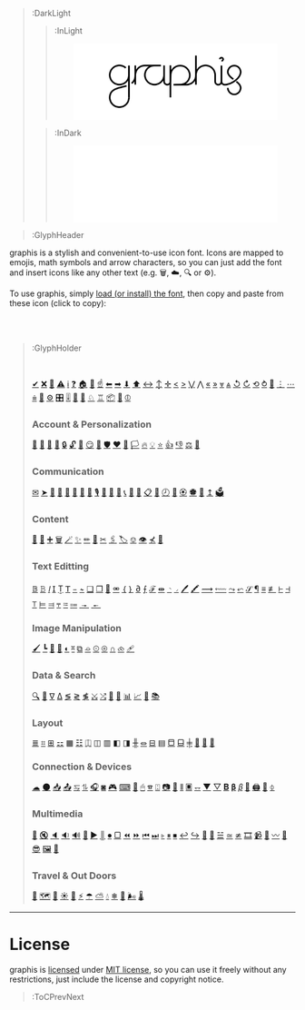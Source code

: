 <!-- <img src="/docs/assets/banner-rainbow.svg"> -->
>:DarkLight
> > :InLight
> > 
> > <img src="/docs/assets/banner-light.svg" style="max-width: min(100%, 360px); margin: 0 auto; display: block"/>
>
> > :InDark
> >
> > <img src="/docs/assets/banner-dark.svg" style="max-width: min(100%, 360px); margin: 0 auto; display: block"/>

> :GlyphHeader

graphis is a stylish and convenient-to-use icon font. Icons are mapped to emojis, math symbols and arrow characters,
so you can just add the font and insert icons like any other text (e.g. 🗑, ☁, 🔍 or ⚙).

To use graphis, simply [load (or install) the font](usage), then copy and paste from these icon (click to copy):

<br><br>

> :GlyphHolder
>
> <br/>
>
> [✔](:Glyph (tag=done check accept miscellaneous))
> [❌](:Glyph (tag=cancel close remove reject delete navigation clear reset miscellaneous))
> [🚫](:Glyph (tag=error wrong oops down danger miscellaneous))
> [⚠](:Glyph (tag=warning caution careful miscellaneous))
> [ℹ](:Glyph (tag=information hint education tip navigation miscellaneous))
> [❓](:Glyph (tag=question help support assistance navigation miscellaneous))
> [🏠](:Glyph (tag=home root main navigation))
> [🚀](:Glyph (tag=rocket launch space moon success fast speed miscellaneous))
> [☝](:Glyph (tag=hand point touch up notice important navigation))
> [⬅](:Glyph (tag=arrow left back navigation))
> [➡](:Glyph (tag=arrow right forward navigation))
> [⬇](:Glyph (tag=arrow down bottom navigation))
> [⬆](:Glyph (tag=arrow up top navigation))
> [↔](:Glyph (tag=arrow left right resize horizontal navigation))
> [↕](:Glyph (tag=arrow top down up bottom resize vertical navigation))
> [✛](:Glyph (tag=arrow top down up left right bottom resize move horizontal vertical navigation))
> [<](:Glyph (tag=chevron left navigation previous))
> [>](:Glyph (tag=chevron right navigation next))
> [⋁](:Glyph (tag=chevron down bottom navigation))
> [⋀](:Glyph (tag=chevron up top navigation))
> [«](:Glyph (tag=chevron left navigation previous))
> [»](:Glyph (tag=chevron right navigation next))
> [⩔](:Glyph (tag=chevron down bottom navigation))
> [⩓](:Glyph (tag=chevron up top navigation))
> [↺](:Glyph (tag=undo arrow loop navigation))
> [↻](:Glyph (tag=redo arrow loop navigation))
> [⟲](:Glyph (tag=refresh arrow loop navigation))
> [⥁](:Glyph (tag=refresh arrow loop navigation sync))
> [🔄](:Glyph (tag=refresh arrow loop navigation sync))
> [⋮](:Glyph (tag=dots more menu options navigation))
> [⋯](:Glyph (tag=dots more menu options navigation))
> [⩧](:Glyph (tag=hamburger menu navigation))
> [🔧](:Glyph (tag=wrench settings options configurations navigation))
> [⚙](:Glyph (tag=gear settings options configurations navigation))
> [🎛](:Glyph (tag=knob settings options configurations properties tune meter gauge navigation))
> [🎚](:Glyph (tag=sliders settings options configurations properties tune navigation))
> [🚰](:Glyph (tag=valve water settings tap navigation))
> [🎲](:Glyph (tag=dice game-die random chance miscellaneous))
> [♘](:Glyph (tag=chess board-game piece knight miscellaneous))
> [♖](:Glyph (tag=chess board-game piece rook miscellaneous))
> [📦](:Glyph (tag=package box order delivery packing miscellaneous))
> [🤖](:Glyph (tag=robot automation miscellaneous))
> [⦶](:Glyph (tag=power on off start device turn-off turn-on miscellaneous))
>
> ### Account & Personalization
>
> [👤](:Glyph (tag=person people authentication user access account profile))
> [👥](:Glyph (tag=people persons group audience access permissions users accounts authentication))
> [👴](:Glyph (tag=reader people person subscriber user account authentication))
> [🐾](:Glyph (tag=paw animal cat pet vet account authentication profile miscellaneous))
> [🔒](:Glyph (tag=lock login authentication authorization access))
> [🔓](:Glyph (tag=lock unlock login logout authentication authorization access))
> [🖕](:Glyph (tag=fingerprint finger-print login authentication authorization access))
> [😏](:Glyph (tag=faceid face-id unlock login logout authentication authorization access))
> [🔰](:Glyph (tag=shield privacy security protection authentication authorization account profile access))
> [🛡](:Glyph (tag=shield privacy security protection authentication authorization account profile access))
> [❤](:Glyph (tag=heart love like favorite personalization))
> [🔖](:Glyph (tag=bookmark save personalization))
> [🏳](:Glyph (tag=flag report personalization))
> [🔥](:Glyph (tag=fire flames burning hot trending personalization))
> [💡](:Glyph (tag=light bulb light-bulb idea creativity personalization))
> [⭐](:Glyph (tag=star favorite save personalization))
> [👍](:Glyph (tag=like thumbs thumbs-up favorite approve agree personalization))
> [👎](:Glyph (tag=dislike thumbs thumbs-down disapprove disagree personalization))
> [⚖](:Glyph (tag=scale judge rules terms conditions))
> [💼](:Glyph (tag=briefcase professional work agreement terms conditions))
>
> ### Communication
>
> [✉](:Glyph (tag=email send letter envelope mail notification message communication))
> [➤](:Glyph (tag=send message paper-plane chat messaging communcation))
> [💬](:Glyph (tag=chat discussion message send announcement talk messaging communcation))
> [🙊](:Glyph (tag=chat discussion message send talk messaging communcation))
> [💭](:Glyph (tag=comment opinion chat discussion message messaging communcation))
> [💨](:Glyph (tag=comment opinion chat discussion message messaging communcation))
> [🔔](:Glyph (tag=bell notification personalization reminder communcation))
> [🔕](:Glyph (tag=bell notification personalization reminder communcation))
> [🎙](:Glyph (tag=microphone audio voice sound communication multimedia))
> [🎤](:Glyph (tag=microphone audio voice sound communication multimedia))
> [🎥](:Glyph (tag=camera video selfie picture webcam communication multimedia))
> [🎦](:Glyph (tag=camera video selfie picture webcam communication multimedia))
> [📞](:Glyph (tag=telephone audio call answer communication))
> [📵](:Glyph (tag=telephone audio call reject decline communication))
> [🎴](:Glyph (tag=card key access profile authentication communication))
> [📋](:Glyph (tag=assignment todo task communication))
> [📅](:Glyph (tag=calendar date time schedule meeting communication))
> [🕗](:Glyph (tag=clock date time minute hour meeting schedule communication))
> [🤚](:Glyph (tag=hand raise-hand palm high-five communication))
> [🏵](:Glyph (tag=badge approve honor prize award qualification qualify quality communication))
> [🏶](:Glyph (tag=badge reject disapprove award quality qualification disqualify communication))
> [🙅](:Glyph (tag=badge reject disapprove award quality qualification disqualify communication))
> [↥](:Glyph (tag=share send attach forward communication))
> [🗳](:Glyph (tag=vote ballot democracy election communication))
>
> ### Content
>
> [📃](:Glyph (tag=content file document))
> [📁](:Glyph (tag=content file folder tag archive))
> [➕](:Glyph (tag=add plus new create content))
> [🗑](:Glyph (tag=bin trash garbage remove delete content))
> [🪄](:Glyph (tag=magic wand wizard autoheal autofix magical))
> [✨](:Glyph (tag=magic sparkles wizard autoheal autofix magical))
> [✏](:Glyph (tag=pencil edit write scribble draw))
> [📑](:Glyph (tag=copy duplicate content text))
> [✂](:Glyph (tag=scissors cut content text))
> [🖇](:Glyph (tag=copy cut paste content text))
> [🏷](:Glyph (tag=label tag offer sale content data))
> [⎊](:Glyph (tag=label tag group category data type))
> [👁](:Glyph (tag=eye preview see xray vision))
> [⊀](:Glyph (tag=eye preview see xray vision))
> [🌠](:Glyph (tag=present preview slideshow))
>
> ### Text Editting
>
> [𝔹](:Glyph (tag=bold text))
> [𝙱](:Glyph (tag=bold text))
> [𝘐](:Glyph (tag=italic text))
> [𝖨](:Glyph (tag=italic text))
> [Ṯ](:Glyph (tag=underline text))
> [𝖳](:Glyph (tag=underline text))
> [᭸](:Glyph (tag=strike-through strikethrough overline text))
> [᭺](:Glyph (tag=strike-through strikethrough overline text))
> [❏](:Glyph (tag=shadow text text-shadow))
> [❐](:Glyph (tag=shadow text text-shadow))
> [🔗](:Glyph (tag=link chain connection url website anchor text))
> [⚮](:Glyph (tag=link chain connection url website anchor text))
> [｛](:Glyph (tag=curly-bracers code inline-code text))
> [｝](:Glyph (tag=curly-bracers code inline-code text))
> [∂](:Glyph (tag=quote format layout text))
> [⨍](:Glyph (tag=cursive function math equation latex formula text))
> [ℱ](:Glyph (tag=text font style font-family text-style))
> [⇹](:Glyph (tag=text font size))
> [◝](:Glyph (tag=text superscript power above))
> [◞](:Glyph (tag=text subscript index below))
> [🖊](:Glyph (tag=highlight marker text))
> [🖍](:Glyph (tag=highlight marker text))
> [⟿](:Glyph (tag=highlight danger error wrong wave wavy mark text))
> [⬳](:Glyph (tag=highlight danger error wrong wave wavy mark text))
> [⤳](:Glyph (tag=highlight warning caution wave wavy mark text))
> [⬿](:Glyph (tag=highlight warning caution wave wavy mark text))
> [𝒮](:Glyph (tag=signature text certify))
> [¶](:Glyph (tag=pilcrow paragraph-sign text))
> [≡](:Glyph (tag=text writing typing paragraph content format layout text))
> [≢](:Glyph (tag=text writing typing paragraph content format layout text))
> [⊢](:Glyph (tag=text align left format))
> [⊣](:Glyph (tag=text align right format))
> [⊤](:Glyph (tag=text align center format))
> [⊨](:Glyph (tag=text justify align left format))
> [⫤](:Glyph (tag=text justify align right format))
> [⫧](:Glyph (tag=text jusityf center format))
> [≔](:Glyph (tag=layout format content list items checklist bullets text))
> [⩴](:Glyph (tag=layout format content list items numbered bullets text))
> [↠](:Glyph (tag=text indent layout format))
> [↞](:Glyph (tag=text indent layout format))
>
> ### Image Manipulation
>
> [🖌](:Glyph (tag=content image brush paint))
> [┗](:Glyph (tag=content image crop frame size))
> [📏](:Glyph (tag=content image ruler size measure))
> [📐](:Glyph (tag=content image ruler size measure))
> [◐](:Glyph (tag=content image tone contrast circle))
> [⎶](:Glyph (tag=content image mirror flip symmetry))
> [⧉](:Glyph (tag=content image mask squares layers))
> [⌮](:Glyph (tag=content image color-picker eye-dropper))
> [⊙](:Glyph (tag=content image blur fuzz grain))
> [⊚](:Glyph (tag=content image blur fuzz grain))
> [∩](:Glyph (tag=content image intersect union circles))
> [⧝](:Glyph (tag=content image intersect union circles))
> [🩹](:Glyph (tag=content image fix heal improve))
>
> ### Data & Search
>
> [🔍](:Glyph (tag=find select maginfying-glass search content navigation data))
> [🙈](:Glyph (tag=find select magnifying-glass search content data))
> [∇](:Glyph (tag=filter find sort data table query content))
> [∆](:Glyph (tag=filter find sort data table query content))
> [≶](:Glyph (tag=order sort ascending growing sorting direction data table query content))
> [≷](:Glyph (tag=order sort descending decreasing sorting direction data table query content))
> [≸](:Glyph (tag=order sort sorting direction data table query content))
> [⤩](:Glyph (tag=flowchart flow-chart workflow algorithm process graph data content))
> [⤮](:Glyph (tag=flowchart flow-chart workflow algorithm process graph data content))
> [📝](:Glyph (tag=draft write layout margin padding template content data))
> [📄](:Glyph (tag=article blog post writing paper journal content data))
> [📊](:Glyph (tag=barchart bar-chart graph statistics stats content data))
> [📈](:Glyph (tag=linechart line-chart graph statistics stats content data))
> [🥧](:Glyph (tag=piechart pie-chart graph statistics stats content data))
> [📚](:Glyph (tag=books library reading bookmarks content data))
>
> ### Layout
>
> [≣](:Glyph (tag=lines layout data content))
> [⌗](:Glyph (tag=table layout data content))
> [⊞](:Glyph (tag=grid layout content))
> [⚏](:Glyph (tag=grid layout content))
> [▦](:Glyph (tag=grid compact layout content))
> [☷](:Glyph (tag=grid compact layout content))
> [⎅](:Glyph (tag=columns layout flex content))
> [◫](:Glyph (tag=stack cards columns layout content))
> [▥](:Glyph (tag=stack compact cards columns layout content))
> [◧](:Glyph (tag=layout flex columns sidebar side-bar content))
> [◨](:Glyph (tag=layout flex columns sidebar side-bar content))
> [╫](:Glyph (tag=layout flex columns sidebar side-bar content))
> [⏛](:Glyph (tag=rows layout flex content))
> [⊟](:Glyph (tag=stack cards rows layout content))
> [▤](:Glyph (tag=stack compact cards rows layout content))
> [⬒](:Glyph (tag=layout flex rows bar navbar header content window))
> [⬓](:Glyph (tag=layout flex rows bar footer content))
> [╪](:Glyph (tag=layout flex rows bar content window))
> [🍱](:Glyph (tag=layout misaligned mis-aligned content tiles))
> [🎇](:Glyph (tag=slider slideview present layout content))
> [🌅](:Glyph (tag=slider slideview present layout content))
>
> ### Connection & Devices
>
> [☁](:Glyph (tag=cloud online sync backup weather rain connection))
> [🌑](:Glyph (tag=offline online cloud sync backup connection))
> [📥](:Glyph (tag=download backup store cloud connection))
> [📤](:Glyph (tag=upload backup store cloud sync connection))
> [⥧](:Glyph (tag=swap arrow sync transfer connection))
> [⥮](:Glyph (tag=swap arrow sync transfer connection))
> [🎧](:Glyph (tag=headphone sound music audio multimedia))
> [◙](:Glyph (tag=speaker sound music audio multimedia))
> [🎮](:Glyph (tag=game-controller controller joystick input device))
> [⌨](:Glyph (tag=keyboard keypad input typing device))
> [📇](:Glyph (tag=keyboard keypad input typing device))
> [🖱](:Glyph (tag=mouse scroll input click device))
> [☎](:Glyph (tag=numpad phone dialpad input device communication))
> [⍠](:Glyph (tag=remote tv input device))
> [📷](:Glyph (tag=camera photo input device))
> [🤳](:Glyph (tag=camera-rotate camera-flip selfie photo input device))
> [⦀](:Glyph (tag=barcode bar-code connection scan device))
> [▣](:Glyph (tag=qrcode qr-code connection scan device))
> [⥐](:Glyph (tag=qrcode qr-code barcode bar-code connection scan device))
> [▼](:Glyph (tag=wifi internet connection online device))
> [▽](:Glyph (tag=wifi internet connection offline device))
> [𝚩](:Glyph (tag=bluetooth blue-tooth connection pairing device multimedia))
> [𝛃](:Glyph (tag=bluetooth blue-tooth connection pairing device multimedia))
> [𝛽](:Glyph (tag=bluetooth blue-tooth connection pairing device multimedia))
> [📳](:Glyph (tag=beam payment nfc connection pairing device))
> [🖨](:Glyph (tag=printer scanner device))
> [🔦](:Glyph (tag=flashlight hint education tip device))
> [⏀](:Glyph (tag=flashlight hint education tip device))
>
> ### Multimedia
>
> [📢](:Glyph (tag=megaphone speaker sound volume audio multimedia))
> [🔇](:Glyph (tag=megaphone speaker sound volume mute audio multimedia))
> [🔈](:Glyph (tag=megaphone speaker sound volume audio multimedia))
> [🔉](:Glyph (tag=megaphone speaker sound volume audio multimedia))
> [🔊](:Glyph (tag=megaphone speaker sound volume audio multimedia))
> [🧏](:Glyph (tag=audio voice deaf ear closed captions cc subtitle multimedia))
> [▶](:Glyph (tag=play playback multimedia))
> [║](:Glyph (tag=pause playback multimedia))
> [⏺](:Glyph (tag=record playback multimedia))
> [▢](:Glyph (tag=stop playback multimedia))
> [⏪](:Glyph (tag=bwd backward fast-reverse rewind playback multimedia))
> [⏩](:Glyph (tag=fwd forward fast-forward playback multimedia))
> [⏮](:Glyph (tag=previous previous-track playback multimedia))
> [⏭](:Glyph (tag=backward bwd next next-track playback multimedia))
> [▹](:Glyph (tag=play playback multimedia))
> [⏸](:Glyph (tag=pause playback multimedia))
> [⏹](:Glyph (tag=play playback multimedia))
> [↩](:Glyph (tag=backward playback multimedia))
> [↪](:Glyph (tag=forward playback multimedia))
> [🔁](:Glyph (tag=loop repeat playback multimedia))
> [🔀](:Glyph (tag=shuffle order playback multimedia))
> [☱](:Glyph (tag=queue playlist playback multimedia))
> [≃](:Glyph (tag=closed-captions cc video subtitle playback multimedia))
> [≄](:Glyph (tag=closed-captions cc video subtitle playback multimedia))
> [🎞](:Glyph (tag=movie film tv content multimedia))
> [📹](:Glyph (tag=video clip tv content multimedia))
> [🎵](:Glyph (tag=musical notes melody content multimedia))
> [〰](:Glyph (tag=wave sound music soundtrack voice audio content multimedia))
> [🕺](:Glyph (tag=gif animation image sticker content multimedia))
> [😎](:Glyph (tag=emoji sticker sunglasses cool face content multimedia))
> [🖼](:Glyph (tag=picture image photo gallery content multimedia))
> [📎](:Glyph (tag=attachment paperclip paper-clip files content multimedia))
>
> ### Travel & Out Doors
>
> [📍](:Glyph (tag=location map pin point address direction travel outdoors))
> [🗺](:Glyph (tag=map address direction travel outdoors))
> [🧭](:Glyph (tag=compass direction north south east west map travel outdoors))
> [☀](:Glyph (tag=sun hot dry light-mode day weather outdoors))
> [🌙](:Glyph (tag=moon dark-mode night weather outdoors))
> [⚡](:Glyph (tag=bolt voltage thunder speed fast weather outdoors))
> [☂](:Glyph (tag=umbrella safety guarantee rain insurance weather outdoors))
> [⛅](:Glyph (tag=cloudy weather sun outdoors))
> [💧](:Glyph (tag=water rain droplet weather moisture outdoors))
> [❄](:Glyph (tag=snowflake cold freeze ice weather outdoors))
> [🧊](:Glyph (tag=cube ice miscellaneous outdoors))
> [🌬](:Glyph (tag=wind breeze speed storm weather outdoors))
> [🌡](:Glyph (tag=thermometer temperature hot cold weather outdoors))
>

---

# License

graphis is [licensed](https://github.com/loreanvictor/graphis/blob/main/LICENSE) under [MIT license](https://en.wikipedia.org/wiki/MIT_License),
so you can use it freely without any restrictions, just include the license and copyright notice.

> :ToCPrevNext